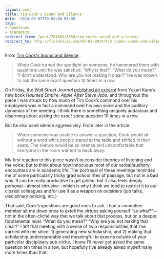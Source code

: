 ```yaml
---
layout: post 
title: Tim Cook's Sound and Silence 
date: '2014-03-03T09:00:00-05:00' 
tags: 
- headlines 
- academics 
redirect_from: /post/78438313558/tim-cooks-sound-and-silence/
redirect_to: http://fieldnoise.com/03-03-2014/tim-cooks-sound-and-silence
--- 
```


From [Tim Cook's Sound and Silence](http://online.wsj.comews/articles/SB10001424052702304610404579405420617578250?mod=rss_Technology&mg=reno64-wsj&url=http%3A%2F%2Fonline.wsj.com%2Farticle%2FSB10001424052702304610404579405420617578250.html%3Fmod%3Drss_Technology): 

> When Cook turned the spotlight on someone, he hammered them with questions until he was satisfied. “Why is that?” “What do you mean?” “I don’t understand. Why are you not making it clear?” He was known to ask the same exact question 10 times in a row.

On Friday, the *Wall Street Journal* [published an excerpt](http://d.pr/Udzx) from Yukari Kane’s new book *Haunted Empire: Apple After Steve Jobs*, and throughout the piece I was struck by how much of Tim Cook’s command over his employees was in fact a command over his own voice and the auditory dynamics of the meeting. I think there is something uniquely audacious and disarming about asking the *exact same question* 10 times in a row.

But he also used silence aggressively. From later in the article:

> When someone was unable to answer a question, Cook would sit without a word while people stared at the table and shifted in their seats. The silence would be so intense and uncomfortable that everyone in the room wanted to back away.

My first reaction to this piece wasn’t to consider theories of listening and the voice, but to think about how innocuous most of our verbal/auditory encounters are in academic life. The portrayal of these meetings reminded me of some particularly tricky grad school rites of passage, but not in a bad way. It can be really productive to get grilled, but it also feels deeply personal—almost intrusive—which is why I think we tend to restrict it to our closest colleagues and/or use it as a weapon on outsiders (job talks, disciplinary policing, etc.)

That said, Cook’s questions are good ones to ask. I had a committee member sit me down once to extoll the virtues asking yourself “so what?”—not in the often-cliché way that we talk about that process, but on a deeper, fundamental level. “What do you mean?” “Why are you not making that clear?” I left that meeting with a sense of twin responsibilities that I’ve carried with me since: 1) generating new scholarship, and 2) making that scholarship understandable and meaningful to experts outside of your particular disciplinary sub-niche. I know I’ll never get asked the same question ten times in a row, but hopefully I’ve already asked myself many more times than that.

